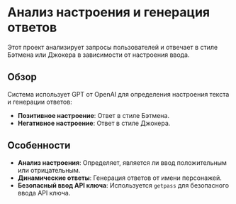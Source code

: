 # Анализ настроения и генерация ответов

Этот проект анализирует запросы пользователей и отвечает в стиле Бэтмена или Джокера в зависимости от настроения ввода.

## Обзор

Система использует GPT от OpenAI для определения настроения текста и генерации ответов:
- **Позитивное настроение**: Ответ в стиле Бэтмена.
- **Негативное настроение**: Ответ в стиле Джокера.

## Особенности

- **Анализ настроения**: Определяет, является ли ввод положительным или отрицательным.
- **Динамические ответы**: Генерация ответов от имени персонажей.
- **Безопасный ввод API ключа**: Используется `getpass` для безопасного ввода API ключа.
